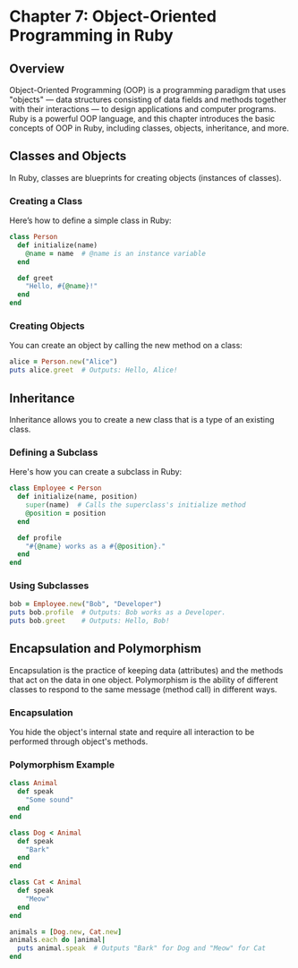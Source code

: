 # Chapter 7: Object-Oriented Programming in Ruby

## Overview
Object-Oriented Programming (OOP) is a programming paradigm that uses "objects" — data structures consisting of data fields and methods together with their interactions — to design applications and computer programs. Ruby is a powerful OOP language, and this chapter introduces the basic concepts of OOP in Ruby, including classes, objects, inheritance, and more.

## Classes and Objects
In Ruby, classes are blueprints for creating objects (instances of classes).

### Creating a Class
Here’s how to define a simple class in Ruby:

```ruby
class Person
  def initialize(name)
    @name = name  # @name is an instance variable
  end

  def greet
    "Hello, #{@name}!"
  end
end
```

### Creating Objects

You can create an object by calling the new method on a class:

```ruby
alice = Person.new("Alice")
puts alice.greet  # Outputs: Hello, Alice!
```

## Inheritance
Inheritance allows you to create a new class that is a type of an existing class.


### Defining a Subclass
Here's how you can create a subclass in Ruby:

```ruby
class Employee < Person
  def initialize(name, position)
    super(name)  # Calls the superclass's initialize method
    @position = position
  end

  def profile
    "#{@name} works as a #{@position}."
  end
end


```

### Using Subclasses

```ruby
bob = Employee.new("Bob", "Developer")
puts bob.profile  # Outputs: Bob works as a Developer.
puts bob.greet    # Outputs: Hello, Bob!
```

## Encapsulation and Polymorphism
Encapsulation is the practice of keeping data (attributes) and the methods that act on the data in one object. Polymorphism is the ability of different classes to respond to the same message (method call) in different ways.

### Encapsulation

You hide the object's internal state and require all interaction to be performed through object's methods.

### Polymorphism Example
```ruby
class Animal
  def speak
    "Some sound"
  end
end

class Dog < Animal
  def speak
    "Bark"
  end
end

class Cat < Animal
  def speak
    "Meow"
  end
end

animals = [Dog.new, Cat.new]
animals.each do |animal|
  puts animal.speak  # Outputs "Bark" for Dog and "Meow" for Cat
end
```